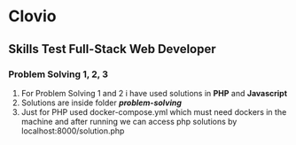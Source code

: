 # Clovio
## Skills Test Full-Stack Web Developer

### Problem Solving 1, 2, 3
1. For Problem Solving 1 and 2 i have used solutions in **PHP** and **Javascript** 
2. Solutions are inside folder ***problem-solving***
3. Just for PHP used docker-compose.yml which must need dockers in the machine and after running we can access php solutions by localhost:8000/solution.php 